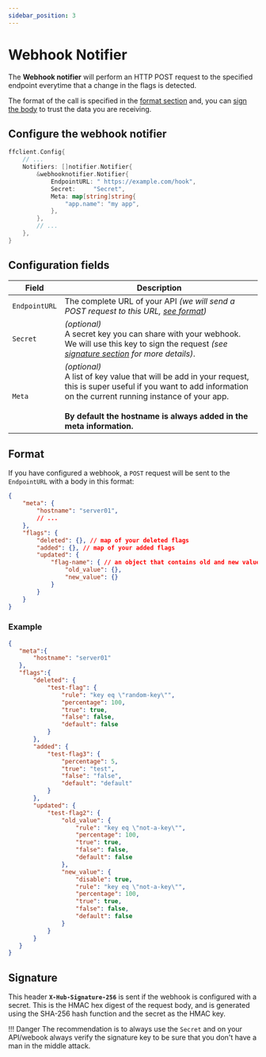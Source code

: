 ```yaml
---
sidebar_position: 3
---
```


# Webhook Notifier

The **Webhook notifier** will perform an HTTP POST request to the specified endpoint everytime that a change in the flags is detected.

The format of the call is specified in the [format section](#format) and, you can [sign the body](#signature) to trust the data you are receiving.

## Configure the webhook notifier

```go linenums="1"
ffclient.Config{ 
    // ...
    Notifiers: []notifier.Notifier{
        &webhooknotifier.Notifier{
            EndpointURL: " https://example.com/hook",
            Secret:     "Secret",
            Meta: map[string]string{
                "app.name": "my app",
            },
        },
        // ...
    },
}
```

## Configuration fields

| Field         | Description                                                                                                                                                                                                                                          |
|---------------|------------------------------------------------------------------------------------------------------------------------------------------------------------------------------------------------------------------------------------------------------|
| `EndpointURL` | The complete URL of your API *(we will send a POST request to this URL, [see format](#format))*                                                                                                                                                      |
| `Secret`      | *(optional)*<br/>A secret key you can share with your webhook. We will use this key to sign the request *(see [signature section](#signature) for more details)*.                                                                                     |
| `Meta`        | *(optional)*<br/>A list of key value that will be add in your request, this is super useful if you want to add information on the current running instance of your app.<br/><br/>**By default the hostname is always added in the meta information.** |

## Format

If you have configured a webhook, a `POST` request will be sent to the `EndpointURL` with a body in this format:

```json linenums="1"
{
    "meta": {
        "hostname": "server01",
        // ...
    },
    "flags": {
        "deleted": {}, // map of your deleted flags
        "added": {}, // map of your added flags
        "updated": {
            "flag-name": { // an object that contains old and new value
                "old_value": {},
                "new_value": {}
            }
        }
    }
}
```

### Example

```json linenums="1"
{
   "meta":{
       "hostname": "server01"
   },
   "flags":{
       "deleted": {
           "test-flag": {
               "rule": "key eq \"random-key\"",
               "percentage": 100,
               "true": true,
               "false": false,
               "default": false
           }
       },
       "added": {
           "test-flag3": {
               "percentage": 5,
               "true": "test",
               "false": "false",
               "default": "default"
           }
       },
       "updated": {
           "test-flag2": {
               "old_value": {
                   "rule": "key eq \"not-a-key\"",
                   "percentage": 100,
                   "true": true,
                   "false": false,
                   "default": false
               },
               "new_value": {
                   "disable": true,
                   "rule": "key eq \"not-a-key\"",
                   "percentage": 100,
                   "true": true,
                   "false": false,
                   "default": false
               }
           }
       }
   }
}
```

## Signature

This header **`X-Hub-Signature-256`** is sent if the webhook is configured with a secret. This is the HMAC hex digest of
the request body, and is generated using the SHA-256 hash function and the secret as the HMAC key.

!!! Danger
    The recommendation is to always use the `Secret` and on your API/webook always verify the signature key to be sure that you don't have a man in the middle attack.
